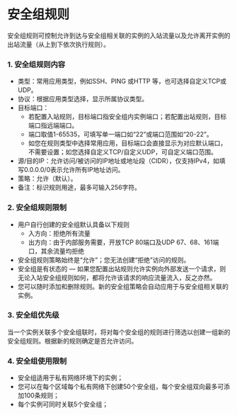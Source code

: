 # 安全组规则
安全组规则可控制允许到达与安全组相关联的实例的入站流量以及允许离开实例的出站流量（从上到下依次执行规则）。
### 1. 安全组规则内容
* 类型：常用应用类型，例如SSH、PING 或HTTP 等，也可选择自定义TCP或UDP。
* 协议：根据应用类型选择，显示所属协议类型。
* 目标端口：
  * 若配置入站规则，目标端口指安全组内实例端口；若配置出站规则，目标端口指远端端口。
  * 端口取值1-65535，可填写单一端口如“22”或端口范围如“20-22”。
  * 如您在规则类型中选择常用应用，目标端口会直接显示为对应默认端口，不需要设置；如您选择自定义TCP/自定义UDP，可自定义端口范围。
* 源/目的IP：允许访问/被访问的IP地址或地址段（CIDR），仅支持IPv4，如填写0.0.0.0/0表示允许所有IP地址访问。
* 策略：允许（默认）。
* 备注：标识规则用途，最多可输入256字符。

### 2. 安全组规则限制
*  用户自行创建的安全组默认具备以下规则
   * 入方向：拒绝所有流量
   * 出方向：由于内部服务需要，开放TCP 80端口及UDP 67、68、161端口，其余流量均拒绝
* 安全组规则策略始终是“允许”；您无法创建“拒绝”访问的规则。
* 安全组是有状态的 — 如果您配置出站规则允许实例向外部发送一个请求，则无论入站安全组规则如何，都将允许该请求的响应流量流入，反之亦然。
* 您可以随时添加和删除规则。新的安全组策略会自动应用于与安全组相关联的实例。

### 3. 安全组优先级
当一个实例关联多个安全组联时，将对每个安全组的规则进行筛选以创建一组新的安全组规则。根据新的规则确定是否允许访问。

### 4. 安全组使用限制
* 安全组适用于私有网络环境下的实例； 　　
* 您可以在每个区域每个私有网络下创建50个安全组，每个安全组双向最多可添加100条规则；
* 每个实例可同时关联5个安全组；